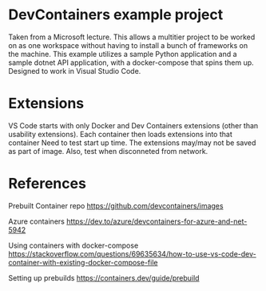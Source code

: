 # DevContainers example project

Taken from a Microsoft lecture. This allows a multitier project to be worked on as one workspace without having to install a bunch of frameworks on the machine. This example utilizes a sample Python application and a sample dotnet API application, with a docker-compose that spins them up.
Designed to work in Visual Studio Code.

# Extensions

VS Code starts with only Docker and Dev Containers extensions (other than usability extensions). Each container then loads extensions into that container
Need to test start up time. The extensions may/may not be saved as part of image. Also, test when disconneted from network.

# References

Prebuilt Container repo
https://github.com/devcontainers/images

Azure containers
https://dev.to/azure/devcontainers-for-azure-and-net-5942

Using containers with docker-compose
https://stackoverflow.com/questions/69635634/how-to-use-vs-code-dev-container-with-existing-docker-compose-file

Setting up prebuilds
https://containers.dev/guide/prebuild
